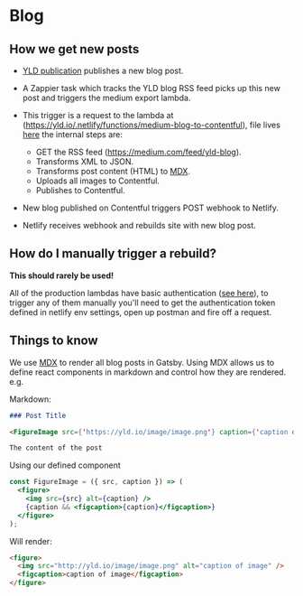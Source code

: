 # Blog

## How we get new posts

- [YLD publication](https://medium.com/feed/yld-blog) publishes a new blog post.
- A Zappier task which tracks the YLD blog RSS feed picks up this new post and triggers the medium export lambda.
- This trigger is a request to the lambda at (<https://yld.io/.netlify/functions/medium-blog-to-contentful>), file lives [here](../src/functions/medium-blog-to-contentful.js) the internal steps are:

  - GET the RSS feed (<https://medium.com/feed/yld-blog>).
  - Transforms XML to JSON.
  - Transforms post content (HTML) to [MDX](https://mdxjs.com).
  - Uploads all images to Contentful.
  - Publishes to Contentful.

- New blog published on Contentful triggers POST webhook to Netlify.
- Netlify receives webhook and rebuilds site with new blog post.

## How do I manually trigger a rebuild?

**This should rarely be used!**

All of the production lambdas have basic authentication ([see here](../src/functions/utils/auth.js)), to trigger any of them manually you'll need to get the authentication token defined in netlify env settings, open up postman and fire off a request.

## Things to know

We use [MDX](https://mdxjs.com) to render all blog posts in Gatsby. Using MDX allows us to define react components in markdown and control how they are rendered. e.g.

Markdown:

```markdown
### Post Title

<FigureImage src={'https://yld.io/image/image.png'} caption={'caption of image'}>

The content of the post
```

Using our defined component

```jsx
const FigureImage = ({ src, caption }) => (
  <figure>
    <img src={src} alt={caption} />
    {caption && <figcaption>{caption}</figcaption>}
  </figure>
);
```

Will render:

```html
<figure>
  <img src="http://yld.io/image/image.png" alt="caption of image" />
  <figcaption>caption of image</figcaption>
</figure>
```
